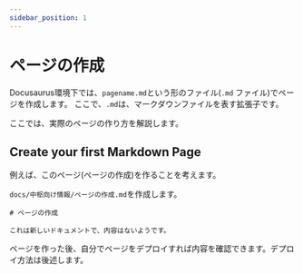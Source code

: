 ```yaml
---
sidebar_position: 1
---
```


# ページの作成

Docusaurus環境下では、`pagename.md`という形のファイル(`.md` ファイル)でページを作成します。
ここで、`.md`は、マークダウンファイルを表す拡張子です。

ここでは、実際のページの作り方を解説します。

## Create your first Markdown Page
例えば、このページ(ページの作成)を作ることを考えます。


`docs/中枢向け情報/ページの作成.md`を作成します。

```mdx title="docs/中枢向け情報/ページの作成.md"
# ページの作成

これは新しいドキュメントで、内容はないようです。
```

ページを作った後、自分でページをデプロイすれば内容を確認できます。デプロイ方法は後述します。